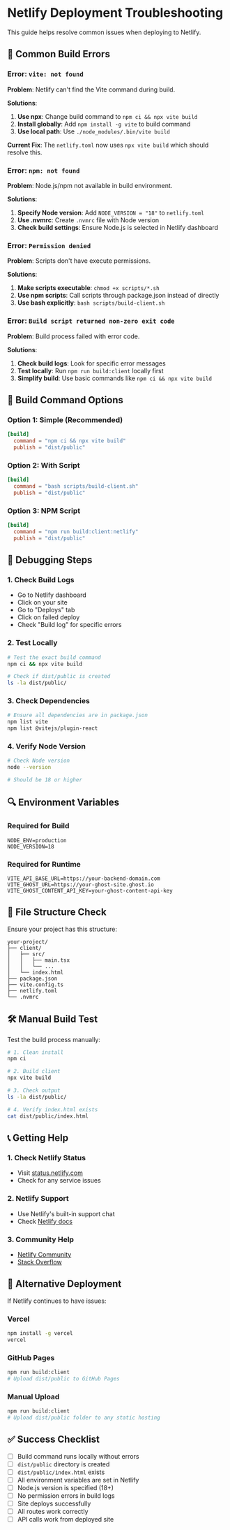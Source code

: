# Netlify Deployment Troubleshooting

This guide helps resolve common issues when deploying to Netlify.

## 🚨 Common Build Errors

### Error: `vite: not found`

**Problem**: Netlify can't find the Vite command during build.

**Solutions**:
1. **Use npx**: Change build command to `npm ci && npx vite build`
2. **Install globally**: Add `npm install -g vite` to build command
3. **Use local path**: Use `./node_modules/.bin/vite build`

**Current Fix**: The `netlify.toml` now uses `npx vite build` which should resolve this.

### Error: `npm: not found`

**Problem**: Node.js/npm not available in build environment.

**Solutions**:
1. **Specify Node version**: Add `NODE_VERSION = "18"` to `netlify.toml`
2. **Use .nvmrc**: Create `.nvmrc` file with Node version
3. **Check build settings**: Ensure Node.js is selected in Netlify dashboard

### Error: `Permission denied`

**Problem**: Scripts don't have execute permissions.

**Solutions**:
1. **Make scripts executable**: `chmod +x scripts/*.sh`
2. **Use npm scripts**: Call scripts through package.json instead of directly
3. **Use bash explicitly**: `bash scripts/build-client.sh`

### Error: `Build script returned non-zero exit code`

**Problem**: Build process failed with error code.

**Solutions**:
1. **Check build logs**: Look for specific error messages
2. **Test locally**: Run `npm run build:client` locally first
3. **Simplify build**: Use basic commands like `npm ci && npx vite build`

## 🔧 Build Command Options

### Option 1: Simple (Recommended)
```toml
[build]
  command = "npm ci && npx vite build"
  publish = "dist/public"
```

### Option 2: With Script
```toml
[build]
  command = "bash scripts/build-client.sh"
  publish = "dist/public"
```

### Option 3: NPM Script
```toml
[build]
  command = "npm run build:client:netlify"
  publish = "dist/public"
```

## 🐛 Debugging Steps

### 1. Check Build Logs
- Go to Netlify dashboard
- Click on your site
- Go to "Deploys" tab
- Click on failed deploy
- Check "Build log" for specific errors

### 2. Test Locally
```bash
# Test the exact build command
npm ci && npx vite build

# Check if dist/public is created
ls -la dist/public/
```

### 3. Check Dependencies
```bash
# Ensure all dependencies are in package.json
npm list vite
npm list @vitejs/plugin-react
```

### 4. Verify Node Version
```bash
# Check Node version
node --version

# Should be 18 or higher
```

## 🔍 Environment Variables

### Required for Build
```env
NODE_ENV=production
NODE_VERSION=18
```

### Required for Runtime
```env
VITE_API_BASE_URL=https://your-backend-domain.com
VITE_GHOST_URL=https://your-ghost-site.ghost.io
VITE_GHOST_CONTENT_API_KEY=your-ghost-content-api-key
```

## 📁 File Structure Check

Ensure your project has this structure:
```
your-project/
├── client/
│   ├── src/
│   │   ├── main.tsx
│   │   └── ...
│   └── index.html
├── package.json
├── vite.config.ts
├── netlify.toml
└── .nvmrc
```

## 🛠️ Manual Build Test

Test the build process manually:

```bash
# 1. Clean install
npm ci

# 2. Build client
npx vite build

# 3. Check output
ls -la dist/public/

# 4. Verify index.html exists
cat dist/public/index.html
```

## 📞 Getting Help

### 1. Check Netlify Status
- Visit [status.netlify.com](https://status.netlify.com)
- Check for any service issues

### 2. Netlify Support
- Use Netlify's built-in support chat
- Check [Netlify docs](https://docs.netlify.com)

### 3. Community Help
- [Netlify Community](https://community.netlify.com)
- [Stack Overflow](https://stackoverflow.com/questions/tagged/netlify)

## 🔄 Alternative Deployment

If Netlify continues to have issues:

### Vercel
```bash
npm install -g vercel
vercel
```

### GitHub Pages
```bash
npm run build:client
# Upload dist/public to GitHub Pages
```

### Manual Upload
```bash
npm run build:client
# Upload dist/public folder to any static hosting
```

## ✅ Success Checklist

- [ ] Build command runs locally without errors
- [ ] `dist/public` directory is created
- [ ] `dist/public/index.html` exists
- [ ] All environment variables are set in Netlify
- [ ] Node.js version is specified (18+)
- [ ] No permission errors in build logs
- [ ] Site deploys successfully
- [ ] All routes work correctly
- [ ] API calls work from deployed site 